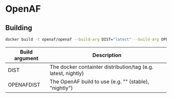 # OpenAF

## Building

````sh
docker build -t openaf/openaf --build-arg DIST="latest" --build-arg OPENAFDIST="" https://github.com/OpenAF/openaf-dockers.git#:openaf
````

| Build argument | Description |
|----------------|-------------|
| DIST           | The docker containter distribution/tag (e.g. latest, nightly) |
| OPENAFDIST     | The OpenAF build to use (e.g. "" (stable), "nightly") |
